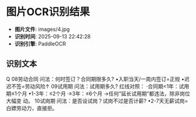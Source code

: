 # 图片OCR识别结果

- **图片文件**: images/4.jpg
- **识别时间**: 2025-09-13 22:42:28
- **识别引擎**: PaddleOCR

## 识别文本

Q
08劳动合同
问法：何时签订？合同期限多久?
•入职当天/一周内签订=正规
•迟迟不签=劳动风险↑
09试用期
问法：试用期多久?
红线对照：
·合同期<1年：试用期≤1个月
•1-3年：≤2个月
·≥3年：≤6个月
→任何“延长试用期”都违法，除非岗位大幅变
动。
10试岗期
问法：是否设试岗？试岗不过是否计薪?
•2-7天无薪试岗=白嫖劳动力，直接拒。
